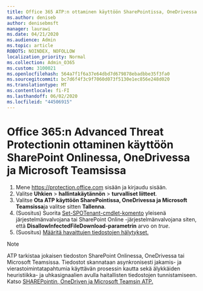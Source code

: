 ```yaml
---
title: Office 365 ATP:n ottaminen käyttöön SharePointissa, OneDrivessa ja Microsoft Teamsissa
ms.author: deniseb
author: denisebmsft
manager: laurawi
ms.date: 04/21/2020
ms.audience: Admin
ms.topic: article
ROBOTS: NOINDEX, NOFOLLOW
localization_priority: Normal
ms.collection: Admin_O365
ms.custom: 3100021
ms.openlocfilehash: 564a7f1f6a37e64dbd7d679878ebadbbe35f3fa0
ms.sourcegitcommit: bc7d6f4f3c9f7060d073f5130e1ec856e248d020
ms.translationtype: MT
ms.contentlocale: fi-FI
ms.lasthandoff: 06/02/2020
ms.locfileid: "44506915"
---
```

# <a name="enable-office-365-advanced-threat-protection-for-sharepoint-online-onedrive-and-microsoft-teams"></a>Office 365:n Advanced Threat Protectionin ottaminen käyttöön SharePoint Onlinessa, OneDrivessa ja Microsoft Teamsissa

1. Mene https://protection.office.com sisään ja kirjaudu sisään.
2. Valitse **Uhkien**  >  **hallintakäytännön**  >  **turvalliset liitteet**.
3. Valitse **Ota ATP käyttöön SharePointissa, OneDrivessa ja Microsoft Teamsissa**ja valitse sitten **Tallenna**.
4. (Suositus) Suorita [Set-SPOTenant-cmdlet-komento](https://docs.microsoft.com/powershell/module/sharepoint-online/Set-SPOTenant?view=sharepoint-ps) yleisenä järjestelmänvalvojana tai SharePoint Online -järjestelmänvalvojana siten, että **DisallowInfectedFileDownload-parametrin** arvo on *true*.
5. (Suositus) [Määritä havaittujen tiedostojen hälytykset.](https://docs.microsoft.com/microsoft-365/security/office-365-security/turn-on-atp-for-spo-odb-and-teams#set-up-alerts-for-detected-files)

> [!NOTE]
> ATP tarkistaa jokaisen tiedoston SharePoint Onlinessa, OneDrivessa tai Microsoft Teamsissa. Tiedostot skannataan asynkronisesti jakamis- ja vierastoimintatapahtumia käyttävän prosessin kautta sekä älykkäiden heuristiikka- ja uhkasignaalien avulla haitallisten tiedostojen tunnistamiseen. Katso [SHAREPointin, OneDriven ja Microsoft Teamsin ATP.](https://docs.microsoft.com/microsoft-365/security/office-365-security/atp-for-spo-odb-and-teams)